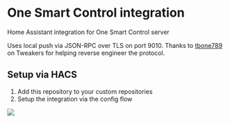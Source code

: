 # One Smart Control integration
Home Assistant integration for One Smart Control server

Uses local push via JSON-RPC over TLS on port 9010. Thanks to [tbone789](https://tweakers.net/gallery/532104/) on Tweakers for helping reverse engineer the protocol.

Setup via HACS
-----
1. Add this repository to your custom repositories
2. Setup the integration via the config flow 

[![](https://my.home-assistant.io/badges/config_flow_start.svg)](https://my.home-assistant.io/redirect/config_flow_start/?domain=onesmartcontrol)
